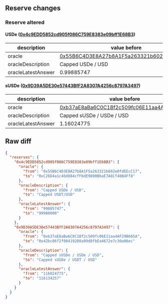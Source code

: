 ## Reserve changes

### Reserve altered

#### USDe ([0x4c9EDD5852cd905f086C759E8383e09bff1E68B3](https://etherscan.io/address/0x4c9EDD5852cd905f086C759E8383e09bff1E68B3))

| description | value before | value after |
| --- | --- | --- |
| oracle | [0x55B6C4D3E8A27b8A1F5a263321b602e0fdEEcC17](https://etherscan.io/address/0x55B6C4D3E8A27b8A1F5a263321b602e0fdEEcC17) | [0xC26D4a1c46d884cfF6dE9800B6aE7A8Cf48B4Ff8](https://etherscan.io/address/0xC26D4a1c46d884cfF6dE9800B6aE7A8Cf48B4Ff8) |
| oracleDescription | Capped USDe / USD | Capped USDT/USD |
| oracleLatestAnswer | 0.99885747 | 0.9998 |


#### sUSDe ([0x9D39A5DE30e57443BfF2A8307A4256c8797A3497](https://etherscan.io/address/0x9D39A5DE30e57443BfF2A8307A4256c8797A3497))

| description | value before | value after |
| --- | --- | --- |
| oracle | [0xb37aE8aBa6C0C1Bf2c509fc06E11aa4AF29B665A](https://etherscan.io/address/0xb37aE8aBa6C0C1Bf2c509fc06E11aa4AF29B665A) | [0x42bc86f2f08419280a99d8fbEa4672e7c30a86ec](https://etherscan.io/address/0x42bc86f2f08419280a99d8fbEa4672e7c30a86ec) |
| oracleDescription | Capped sUSDe / USDe / USD | Capped sUSDe / USDT / USD |
| oracleLatestAnswer | 1.16024775 | 1.16134257 |


## Raw diff

```json
{
  "reserves": {
    "0x4c9EDD5852cd905f086C759E8383e09bff1E68B3": {
      "oracle": {
        "from": "0x55B6C4D3E8A27b8A1F5a263321b602e0fdEEcC17",
        "to": "0xC26D4a1c46d884cfF6dE9800B6aE7A8Cf48B4Ff8"
      },
      "oracleDescription": {
        "from": "Capped USDe / USD",
        "to": "Capped USDT/USD"
      },
      "oracleLatestAnswer": {
        "from": "99885747",
        "to": "99980000"
      }
    },
    "0x9D39A5DE30e57443BfF2A8307A4256c8797A3497": {
      "oracle": {
        "from": "0xb37aE8aBa6C0C1Bf2c509fc06E11aa4AF29B665A",
        "to": "0x42bc86f2f08419280a99d8fbEa4672e7c30a86ec"
      },
      "oracleDescription": {
        "from": "Capped sUSDe / USDe / USD",
        "to": "Capped sUSDe / USDT / USD"
      },
      "oracleLatestAnswer": {
        "from": "116024775",
        "to": "116134257"
      }
    }
  }
}
```